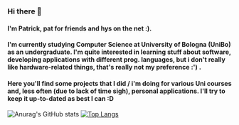 ### Hi there 👋
#### I'm Patrick, pat for friends and hys on the net :). 
#### I'm currently studying Computer Science at University of Bologna (UniBo) as an undergraduate. I'm quite interested in learning stuff about software, developing applications with different prog. languages, but i don't really like hardware-related things, that's really not my preference :') . 
#### Here you'll find some projects that I did / i'm doing for various Uni courses and, less often (due to lack of time sigh), personal applications. I'll try to keep it up-to-dated as best I can :D

![Anurag's GitHub stats](https://github-readme-stats.vercel.app/api?username=hyspxt&show_icons=true&bg_color=00000000)
[![Top Langs](https://github-readme-stats.vercel.app/api/top-langs/?username=hyspxt&theme=transparent)](https://github.com/anuraghazra/github-readme-stats)
